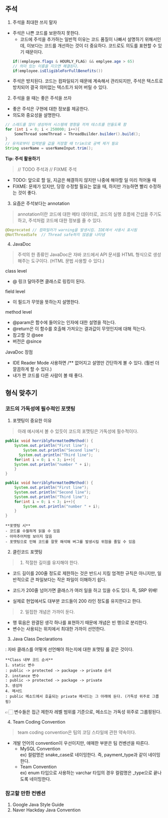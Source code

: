 ## 주석
1. 주석을 최대한 쓰지 말자
- 주석은 나쁜 코드를 보완하지 못한다. 
    - 코드에 주석을 추가하는 일반적 이유는 코드 품질이 나빠서 설명하기 위해서인데, 이보다는 코드를 개선하는 것이 더 중요하다. 코드로도 의도를 표현할 수 있기 때문이다.  
    ```Java
    if((employee.flags & HOURLY_FLAG) && emplyee.age > 65)
    // 의미 있는 이름을 지으면 해결된다. 
    if(employee.isEligibleForFullBenefits())
    ```
- 주석은 방치된다. 코드는 컴파일되기 때문에 계속해서 관리되지만, 주석은 텍스트로 방치되어 결국 의미없는 텍스트가 되어 버릴 수 있다. 

2. 주석을 쓸 때는 좋은 주석을 쓰자
- 좋은 주석은 구현에 대한 정보를 제공한다. 
- 의도와 중요성을 설명한다.
```Java
// 스레드를 많이 생성하여 시스템에 영향을 끼쳐 테스트를 만들도록 함
for (int i = 0; i < 250000; i++){
    SomeThread someThread = ThreadBuilder.builder().build();
}
// 유저로부터 입력받을 값을 저장할 때 trim으로 공백 제거 필요
String userName = userNameInput.trim();
```

**Tip: 주석 활용하기**
> // TODO 주석과 // FIXME 주석

- TODO: 앞으로 할 일, 지금은 해결하지 않지만 나중에 해야할 일 미리 적어둘 때
- FIXME: 문제가 있지만, 당장 수정할 필요는 없을 때, 하지만 가능하면 빨리 수정하는 것이 좋다. 

3. 요즘은 주석보다는 annotation
> annotation이란 코드에 대한 메타 데이터로, 코드의 실행 흐름에 간섭을 주기도 하고, 주석처럼 코드에 대한 정보를 줄 수 있다. 

```Java
@Deprecated // 컴파일러가 warning을 발생시킴. IDE에서 사용시 표시됨
@NotThreadSafe  // Thread safe하지 않음을 나타냄
```

4. JavaDoc
> 주석의 한 종류인 JavaDoc은 자바 코드에서 API 문서를 HTML 형식으로 생성해주는 도구이다. (HTML 문법 사용할 수 있다.)

class level
- @ 링크 달아주면 클래스로 링킹이 된다.

field level
- 이 필드가 무엇을 뜻하는지 설명한다.

method level
- @param은 함수에 들어오는 인자에 대한 설명을 적는다. 
- @return은 이 함수를 호출해 가져오는 결과값이 무엇인지에 대해 적는다. 
- 참고할 것 @see
- 버전은 @since

JavaDoc 장점
- IDE Reader Mode 사용하면 /** 없어지고 설명만 간단하게 볼 수 있다. (훨씬 더 깔끔하게 할 수 있다.)
- 내가 짠 코드를 다른 사람이 볼 때 좋다. 

## 형식 맞추기 
### 코드의 가독성에 필수적인 포맷팅

1. 포맷팅이 중요한 이유
> 아래 예시에서 볼 수 있듯이 코드의 포맷팅은 가독성에 필수적이다. 

```Java
public void horriblyFormattedMethod() {
    System.out.println("First line");
        System.out.println("Second line");
      System.out.println("Third line");
    for(int i = 0; i < 3; i++){
    System.out.println("number " + i);
    }
}
```

```Java
public void horriblyFormattedMethod() {
    System.out.println("First line");
    System.out.println("Second line");
    System.out.println("Third line");
    for(int i = 0; i < 3; i++){
        System.out.println("number " + i);
    }
}
```

    **포맷팅 시**
    - 코드를 수월하게 읽을 수 있음
    - 아마추어처럼 보이지 않음
    - 포맷팅으로 인해 코드를 잘못 해석해 버그를 발생시킬 위험을 줄일 수 있음


2. 클린코드 포맷팅
> 1. 적절한 길이를 유지해야 한다. 

- 코드 길이를 200줄 정도로 제한하는 것은 반드시 지킬 엄격한 규칙은 아니지만, 일반적으로 큰 파일보다는 작은 파일이 이해하기 쉽다. 

- 코드가 200줄 넘어가면 클래스가 여러 일을 하고 있을 수도 있다. 즉, SRP 위배!

- 실제로 현업에서도 대부분 코드들이 200 라인 정도를 유지한다고 한다. 

> 2. 밀접한 개념은 가까이 둔다.

- 행 묶음은 완결된 생각 하나를 표현하기 때문에 개념은 빈 행으로 분리한다. 
- 변수는 사용되는 위치에서 최대한 가까이 선언한다. 

3. Java Class Declarations

: 자바 클래스를 어떻게 선언해야 하는지에 대한 포맷팅 룰 같은 것이다. 

    **Class 내부 코드 순서**
    1. static 변수
    : public -> protected -> package -> private 순서
    2. instance 변수
    : public -> protected -> package -> private
    3. 생성자
    4. 메서드
    : public 메소드에서 호출되는 private 메서드는 그 아래에 둔다. (가독성 위주로 그룹핑)

👉🏻 변수들은 접근 제한자 레벨 범위를 기준으로, 메소드는 가독성 위주로 그룹핑된다. 

4. Team Coding Convention
> team coding convention은 팀의 코딩 스타일에 관한 약속이다. 

- 개발 언어의 convention이 우선이지만, 애매한 부분은 팀 컨벤션을 따른다. 
    - MySQL Convention <br>
    ex) 컬럼명은 snake_case로 네이밍한다. 즉, payment_type과 같이 네이밍한다. 
    - Team Convention <br>
    ex) enum 타입으로 사용하는 varchar 타입의 경우 컬럼명은 _type으로 끝나도록 네이밍한다. 

### 참고할 만한 컨벤션
1. Google Java Style Guide
2. Naver Hackday Java Convention